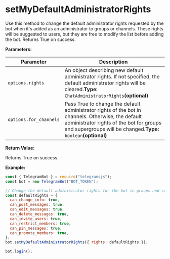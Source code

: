 # setMyDefaultAdministratorRights

Use this method to change the default administrator rights requested by the bot when it's added as an administrator to groups or channels. These rights will be suggested to users, but they are free to modify the list before adding the bot. Returns True on success.

**Parameters:**

| Parameter              | Description                                                                                                                                                                                                      |
| ---------------------- | ---------------------------------------------------------------------------------------------------------------------------------------------------------------------------------------------------------------- |
| `options.rights`       | An object describing new default administrator rights. If not specified, the default administrator rights will be cleared.**Type:** `ChatAdministratorRights`**(optional)**                                      |
| `options.for_channels` | Pass True to change the default administrator rights of the bot in channels. Otherwise, the default administrator rights of the bot for groups and supergroups will be changed.**Type:** `boolean`**(optional)** |

**Return Value:**

Returns True on success.

**Example:**

```javascript
const { TelegramBot } = require("telegramsjs");
const bot = new TelegramBot("BOT_TOKEN");

// Change the default administrator rights for the bot in groups and supergroups
const defaultRights = {
  can_change_info: true,
  can_post_messages: true,
  can_edit_messages: true,
  can_delete_messages: true,
  can_invite_users: true,
  can_restrict_members: true,
  can_pin_messages: true,
  can_promote_members: true,
};
bot.setMyDefaultAdministratorRights({ rights: defaultRights });

bot.login();
```
